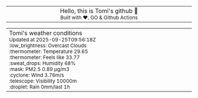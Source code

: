 
<div align="center">
<table>
<tbody>
<td align="center">
<img width="2000" height="0"><br>
Hello, this is Tomi's github 👋<br>
<sup>Built with ❤️, GO & Github Actions</sup><br>
<img width="2000" height="0">
</td>
</tbody>
</table>
</div>
<table>
<tbody>
<td align="left">
<img width="2000" height="0"><br>
Tomi's weather conditions<br>
<sup>Updated at 2025-09-25T09:56:18Z</sup><br>
<sup>:low_brightness: Overcast Clouds</sup><br>
<sup>:thermometer: Temperature 29.65 </sup><br>
<sup>:thermometer: Feels like 33.77</sup><br>
<sup>:sweat_drops: Humidity 68%</sup><br>
<sup>:mask: PM2.5 0.89 μg/m3</sup><br>
<sup>:cyclone: Wind 3.76m/s </sup><br>
<sup>:telescope: Visibility 10000m </sup><br>
<sup>:droplet: Rain 0mm/last 1h </sup><br>
<img width="2000" height="0">
</td>
<td align="left">
<img width="2000" height="0"><br>
<br>
<img width="2000" height="0">
</td>
</tbody>
</table>
</div>
    